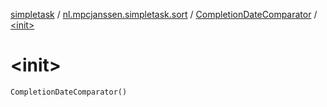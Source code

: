 [simpletask](../../index.md) / [nl.mpcjanssen.simpletask.sort](../index.md) / [CompletionDateComparator](index.md) / [&lt;init&gt;](.)

# &lt;init&gt;

`CompletionDateComparator()`